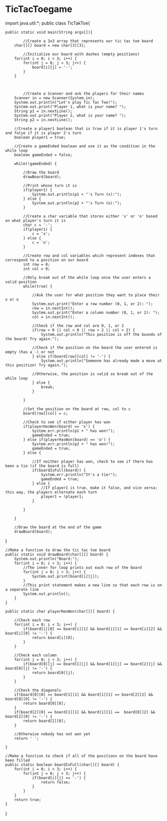 # TicTacToegame

import java.util.*;
public class TicTakToe{
	
	
	public static void main(String args[]){
			
			//Create a 3x3 array that represents our tic tac toe board
		char[][] board = new char[3][3];
		
			//Initialize our board with dashes (empty positions)
		for(int i = 0; i < 3; i++) {
			for(int j = 0; j < 3; j++) {
				board[i][j] = '-';
			}
		}
	
	
	
			//Create a Scanner and ask the players for their names
		Scanner in = new Scanner(System.in);
		System.out.println("Let's play Tic Tac Toe!");
		System.out.print("Player 1, what is your name? ");
		String p1 = in.nextLine();
		System.out.print("Player 2, what is your name? ");
		String p2 = in.nextLine();

		//Create a player1 boolean that is true if it is player 1's turn and false if it is player 2's turn
		boolean player1 = true;

		//Create a gameEnded boolean and use it as the condition in the while loop
		boolean gameEnded = false;
		
		while(!gameEnded) {

			//Draw the board
			drawBoard(board);

			//Print whose turn it is
			if(player1) {
				System.out.println(p1 + "'s Turn (x):");
			} else {
				System.out.println(p2 + "'s Turn (o):");
			}

			//Create a char variable that stores either 'x' or 'o' based on what player's turn it is
			char c = '-';
			if(player1) {
				c = 'x';
			} else {
				c = 'o';
			}

			//Create row and col variables which represent indexes that correspond to a position on our board
			int row = 0;
			int col = 0;

			//Only break out of the while loop once the user enters a valid position
			while(true) {
				
				//Ask the user for what position they want to place their x or o
				System.out.print("Enter a row number (0, 1, or 2): ");
				row = in.nextInt();
				System.out.print("Enter a column number (0, 1, or 2): ");
				col = in.nextInt();

				//Check if the row and col are 0, 1, or 2
				if(row < 0 || col < 0 || row > 2 || col > 2) {
					System.out.println("This position is off the bounds of the board! Try again.");
				
				//Check if the position on the board the user entered is empty (has a -) or not
				} else if(board[row][col] != '-') {
					System.out.println("Someone has already made a move at this position! Try again.");
				
				//Otherwise, the position is valid so break out of the while loop
				} else {
					break;
				}
			
			}

			//Set the position on the board at row, col to c
			board[row][col] = c;

			//Check to see if either player has won
			if(playerHasWon(board) == 'x') {
				System.err.println(p1 + " has won!");
				gameEnded = true;
			} else if(playerHasWon(board) == 'o') {
				System.err.println(p2 + " has won!");
				gameEnded = true;
			} else {

				//If neither player has won, check to see if there has been a tie (if the board is full)
				if(boardIsFull(board)) {
					System.err.println("It's a tie!");
					gameEnded = true;
				} else {
					//If player1 is true, make it false, and vice versa; this way, the players alternate each turn
					player1 = !player1;
				}

			}

		}
		
		//Draw the board at the end of the game
		drawBoard(board);

  }
        

	//Make a function to draw the tic tac toe board
	public static void drawBoard(char[][] board) {
		System.out.println("Board:");
		for(int i = 0; i < 3; i++) {
			//The inner for loop prints out each row of the board
			for(int j = 0; j < 3; j++) {
				System.out.print(board[i][j]);
			}
			//This print statement makes a new line so that each row is on a separate line
			System.out.println();
		}
	}
	
	public static char playerHasWon(char[][] board) {
		
		//Check each row
		for(int i = 0; i < 3; i++) {
			if(board[i][0] == board[i][1] && board[i][1] == board[i][2] && board[i][0] != '-') {
				return board[i][0];
			}
		}

		//Check each column
		for(int j = 0; j < 3; j++) {
			if(board[0][j] == board[1][j] && board[1][j] == board[2][j] && board[0][j] != '-') {
				return board[0][j];
			}
		}

		//Check the diagonals
		if(board[0][0] == board[1][1] && board[1][1] == board[2][2] && board[0][0] != '-') {
			return board[0][0];
		}
		if(board[2][0] == board[1][1] && board[1][1] ==  board[0][2] && board[2][0] != '-') {
			return board[2][0];
		}

		//Otherwise nobody has not won yet
		return ' ';

	}

	//Make a function to check if all of the positions on the board have been filled
	public static boolean boardIsFull(char[][] board) {
		for(int i = 0; i < 3; i++) {
			for(int j = 0; j < 3; j++) {
				if(board[i][j] == '-') {
					return false;
				}
			}
		}
		return true;
	}
}
